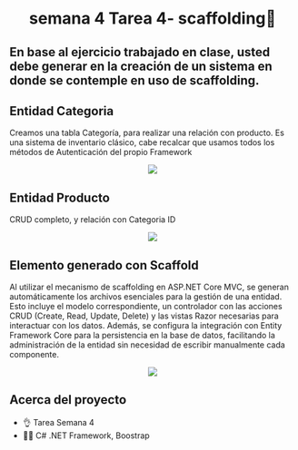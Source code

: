 <h1 align="center">semana 4 Tarea 4- scaffolding👋</h1>
<h2>En base al ejercicio trabajado en clase, usted debe generar en la creación de un sistema en donde se contemple en uso de scaffolding. </h2>
<h2>Entidad Categoria</h2>
<p>Creamos una tabla Categoría, para realizar una relación con producto. Es una sistema de inventario  clásico, cabe recalcar que usamos todos los métodos de Autenticación del propio Framework</p>
<p align="center">
  <img src="https://i.imgur.com/CLOTBe3.png">
</p>
<h2>Entidad Producto</h2>
<p>CRUD completo, y relación con Categoria ID</p>
<p align="center">
  <img src="https://i.imgur.com/teIsV9d.png">
</p>
<h2>Elemento generado con Scaffold</h2>
<p> Al utilizar el mecanismo de scaffolding en ASP.NET Core MVC, se generan automáticamente los archivos esenciales para la gestión de una entidad. 
    Esto incluye el modelo correspondiente, un controlador con las acciones CRUD (Create, Read, Update, Delete) y las vistas Razor necesarias para interactuar con los datos. 
    Además, se configura la integración con Entity Framework Core para la persistencia en la base de datos, facilitando la administración de la entidad sin necesidad de escribir manualmente cada componente.</p>
<p align="center">
  <img src="https://i.imgur.com/e5Nn34Z.png">
</p>

## Acerca del proyecto

- 👌 Tarea Semana 4
- 👨‍💻 C# .NET Framework, Boostrap

